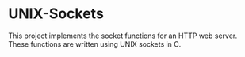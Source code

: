# UNIX-Sockets
This project implements the socket functions for an HTTP web server. These functions are written using UNIX sockets in C.
